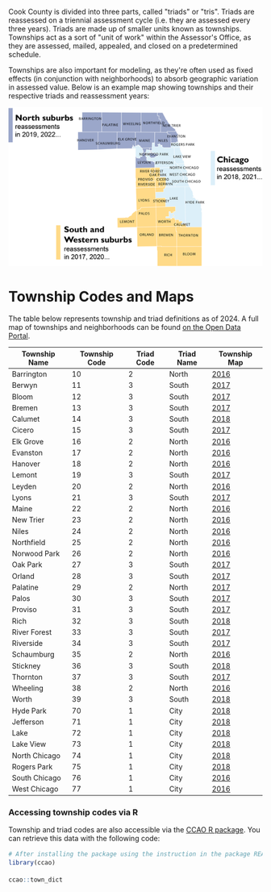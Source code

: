 Cook County is divided into three parts, called "triads" or "tris". Triads are reassessed on a triennial assessment cycle (i.e. they are assessed every three years). Triads are made up of smaller units known as townships. Townships act as a sort of "unit of work" within the Assessor's Office, as they are assessed, mailed, appealed, and closed on a predetermined schedule.

Townships are also important for modeling, as they're often used as fixed effects (in conjunction with neighborhoods) to absorb geographic variation in assessed value. Below is an example map showing townships and their respective triads and reassessment years:

![](townships-map.png)

# Township Codes and Maps

The table below represents township and triad definitions as of 2024. A full map of townships and neighborhoods can be found [on the Open Data Portal](https://datacatalog.cookcountyil.gov/Property-Taxation/Assessor-Neighborhood-Map/8m2y-nirh).

|Township Name|Township Code|Triad Code|Triad Name|Township Map                                  |
|-------------|-------------|----------|----------|----------------------------------------------|
|Barrington   |10           |2         |North     | [2016](./townships/Barrington-2016.pdf)      |
|Berwyn       |11           |3         |South     | [2017](./townships/Berwyn-2017.pdf)          |
|Bloom        |12           |3         |South     | [2017](./townships/Bloom-2017.pdf)           |
|Bremen       |13           |3         |South     | [2017](./townships/Bremen-2017.pdf)          |
|Calumet      |14           |3         |South     | [2018](./townships/Calumet-2018.pdf)         |
|Cicero       |15           |3         |South     | [2017](./townships/Cicero-2017.pdf)          |
|Elk Grove    |16           |2         |North     | [2016](./townships/Elk-Grove-2016.pdf)       |
|Evanston     |17           |2         |North     | [2016](./townships/Evanston-2016.pdf)        |
|Hanover      |18           |2         |North     | [2016](./townships/Hanover-2016.pdf)         |
|Lemont       |19           |3         |South     | [2017](./townships/Lemont-2017.pdf)          |
|Leyden       |20           |2         |North     | [2016](./townships/Leyden-2016.pdf)          |
|Lyons        |21           |3         |South     | [2017](./townships/Lyons-2017.pdf)           |
|Maine        |22           |2         |North     | [2016](./townships/Maine-2016.pdf)           |
|New Trier    |23           |2         |North     | [2016](./townships/New-Trier-2016.pdf)       |
|Niles        |24           |2         |North     | [2016](./townships/Niles-2016.pdf)           |
|Northfield   |25           |2         |North     | [2016](./townships/Northfield-2016.pdf)      |
|Norwood Park |26           |2         |North     | [2016](./townships/Norwood-Park-2016.pdf)    |
|Oak Park     |27           |3         |South     | [2017](./townships/Oak-Park-2017.pdf)        |
|Orland       |28           |3         |South     | [2017](./townships/Orland-2017.pdf)          |
|Palatine     |29           |2         |North     | [2017](./townships/Palatine-2016.pdf)        |
|Palos        |30           |3         |South     | [2017](./townships/Palos-2017.pdf)           |
|Proviso      |31           |3         |South     | [2017](./townships/Proviso-2017.pdf)         |
|Rich         |32           |3         |South     | [2018](./townships/Rich-2018.pdf)            |
|River Forest |33           |3         |South     | [2017](./townships/River-Forest-2017.pdf)    |
|Riverside    |34           |3         |South     | [2017](./townships/Riverside-2017.pdf)       |
|Schaumburg   |35           |2         |North     | [2016](./townships/Schaumburg-2016.pdf)      |
|Stickney     |36           |3         |South     | [2018](./townships/Stickney-2018.pdf)        |
|Thornton     |37           |3         |South     | [2017](./townships/Thornton-2017.pdf)        |
|Wheeling     |38           |2         |North     | [2016](./townships/Wheeling-2016.pdf)        |
|Worth        |39           |3         |South     | [2018](./townships/Worth-2018.pdf)           |
|Hyde Park    |70           |1         |City      | [2018](./townships/Hyde-Park-2018.pdf)       |
|Jefferson    |71           |1         |City      | [2018](./townships/Jefferson-2018.pdf)       |
|Lake         |72           |1         |City      | [2018](./townships/Lake-2018.pdf)            |
|Lake View    |73           |1         |City      | [2018](./townships/Lakeview-2018.pdf)        |
|North Chicago|74           |1         |City      | [2018](./townships/North-Chicago-2018.pdf)   |
|Rogers Park  |75           |1         |City      | [2018](./townships/Rogers-Park-2018.pdf)     |
|South Chicago|76           |1         |City      | [2016](./townships/South-Chicago-2016.pdf)   |
|West Chicago |77           |1         |City      | [2016](./townships/West-Chicago-2016.pdf)    |

### Accessing township codes via R

Township and triad codes are also accessible via the [CCAO R package](https://github.com/ccao-data/ccao). You can retrieve this data with the following code:

```r
# After installing the package using the instruction in the package README, load the ccao library
library(ccao)

ccao::town_dict
```
